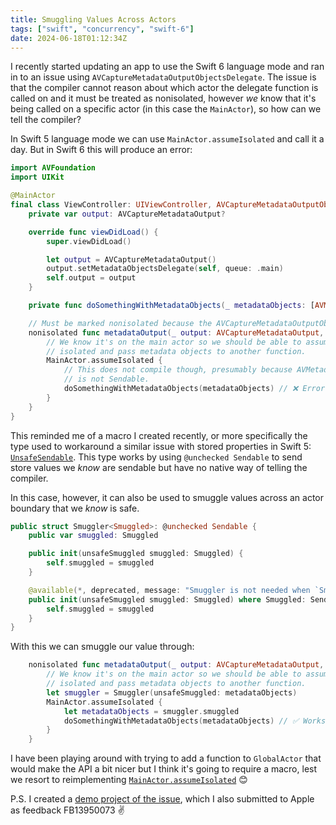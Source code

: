 ```yaml
---
title: Smuggling Values Across Actors
tags: ["swift", "concurrency", "swift-6"]
date: 2024-06-18T01:12:34Z
---
```


I recently started updating an app to use the Swift 6 language mode and ran in to an issue using `AVCaptureMetadataOutputObjectsDelegate`. The issue is that the compiler cannot reason about which actor the delegate function is called on and it must be treated as nonisolated, however _we_ know that it's being called on a specific actor (in this case the `MainActor`), so how can we tell the compiler?

In Swift 5 language mode we can use `MainActor.assumeIsolated` and call it a day. But in Swift 6 this will produce an error:

```swift
import AVFoundation
import UIKit

@MainActor
final class ViewController: UIViewController, AVCaptureMetadataOutputObjectsDelegate {
    private var output: AVCaptureMetadataOutput?

    override func viewDidLoad() {
        super.viewDidLoad()

        let output = AVCaptureMetadataOutput()
        output.setMetadataObjectsDelegate(self, queue: .main)
        self.output = output
    }

    private func doSomethingWithMetadataObjects(_ metadataObjects: [AVMetadataObject]) {}

    // Must be marked nonisolated because the AVCaptureMetadataOutputObjectsDelegate protocol cannot declare the actor on which the function will be called.
    nonisolated func metadataOutput(_ output: AVCaptureMetadataOutput, didOutput metadataObjects: [AVMetadataObject], from connection: AVCaptureConnection) {
        // We know it's on the main actor so we should be able to assume
        // isolated and pass metadata objects to another function.
        MainActor.assumeIsolated {
            // This does not compile though, presumably because AVMetadataObject
            // is not Sendable.
            doSomethingWithMetadataObjects(metadataObjects) // ❌ Error: Sending 'metadataObjects' risks causing data races
        }
    }
}
```

This reminded me of a macro I created recently, or more specifically the type used to workaround a similar issue with stored properties in Swift 5: [`UnsafeSendable`](https://github.com/JosephDuffy/UnsafeSendable/blob/main/Sources/UnsafeSendable/UnsafeSendable.swift). This type works by using `@unchecked Sendable` to send store values we _know_ are sendable but have no native way of telling the compiler.

In this case, however, it can also be used to smuggle values across an actor boundary that we _know_ is safe.

```swift
public struct Smuggler<Smuggled>: @unchecked Sendable {
    public var smuggled: Smuggled

    public init(unsafeSmuggled smuggled: Smuggled) {
        self.smuggled = smuggled
    }

    @available(*, deprecated, message: "Smuggler is not needed when `Smuggled` is Sendable")
    public init(unsafeSmuggled smuggled: Smuggled) where Smuggled: Sendable {
        self.smuggled = smuggled
    }
}
```

With this we can smuggle our value through:

```swift
    nonisolated func metadataOutput(_ output: AVCaptureMetadataOutput, didOutput metadataObjects: [AVMetadataObject], from connection: AVCaptureConnection) {
        // We know it's on the main actor so we should be able to assume
        // isolated and pass metadata objects to another function.
        let smuggler = Smuggler(unsafeSmuggled: metadataObjects)
        MainActor.assumeIsolated {
            let metadataObjects = smuggler.smuggled
            doSomethingWithMetadataObjects(metadataObjects) // ✅ Works
        }
    }
```

I have been playing around with trying to add a function to `GlobalActor` that would make the API a bit nicer but I think it's going to require a macro, lest we resort to reimplementing [`MainActor.assumeIsolated`](https://github.com/apple/swift/blob/main/stdlib/public/Concurrency/MainActor.swift#L142) 😊

P.S. I created a [demo project of the issue](https://github.com/JosephDuffy/AVCaptureMetadataOutputObjectsDelegateConcurrency), which I also submitted to Apple as feedback FB13950073 ✌️
